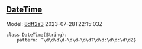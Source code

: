 ## [DateTime](https://github.com/spdx/spdx-3-model/blob/main/model/Core/Datatypes/DateTime.md)
Model: [8dff2a3](https://github.com/spdx/spdx-3-model/commit/8dff2a3243c9e00e1eb170fac749450a845ccdd6) 2023-07-28T22:15:03Z
```
class DateTime(String):
    pattern: ^\d\d\d\d-\d\d-\d\dT\d\d:\d\d:\d\dZ$
```
